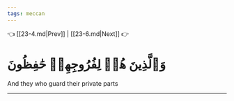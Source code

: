 ```yaml
---
tags: meccan
---
```


👈 [[23-4.md|Prev]] | [[23-6.md|Next]] 👉

# وَٱلَّذِينَ هُمۡ لِفُرُوجِهِمۡ حَٰفِظُونَ

And they who guard their private parts

---

